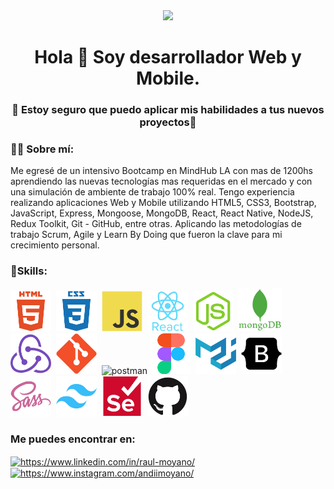 <div id="header" align="center">
    <img src="https://media.giphy.com/media/sk6yL9EGVeAcE/giphy.gif" width="350" /> 
    <h1 align="center">Hola 👋 Soy desarrollador Web y Mobile.</h1>
    <h3 align="center">🚀 Estoy seguro que puedo aplicar mis habilidades a tus nuevos proyectos🚀</h3>
</div>


### 👨‍💻 Sobre mí:
Me egresé de un intensivo Bootcamp en MindHub LA con mas de 1200hs aprendiendo las nuevas tecnologías mas requeridas en el mercado y con una simulación de ambiente de trabajo 100% real. Tengo experiencia realizando aplicaciones Web y Mobile utilizando HTML5, CSS3, Bootstrap, JavaScript, Express, Mongoose, MongoDB, React, React Native, NodeJS, Redux Toolkit, Git - GitHub, entre otras. Aplicando las metodologías de trabajo Scrum, Agile y Learn By Doing que fueron la clave para mi crecimiento personal.


<div align="left">
    <h3>🔨Skills:</h3>
   <div>
        <img src="https://github.com/devicons/devicon/blob/master/icons/html5/html5-plain-wordmark.svg" title="HTML5" alt="HTML" width="65" height="65"/>&nbsp;
        <img src="https://github.com/devicons/devicon/blob/master/icons/css3/css3-plain-wordmark.svg"  title="CSS3" alt="CSS" width="65" height="65"/>&nbsp;
        <img src="https://github.com/devicons/devicon/blob/master/icons/javascript/javascript-original.svg" title="JavaScript" alt="JavaScript" width="65" height="65"/>&nbsp;
        <img src="https://github.com/devicons/devicon/blob/master/icons/react/react-original-wordmark.svg" title="React" alt="React" width="65" height="65"/>&nbsp;
        <img src="https://github.com/devicons/devicon/blob/master/icons/nodejs/nodejs-original.svg" title="node" alt="Node" width="65" height="65"/>&nbsp;
        <img src="https://github.com/devicons/devicon/blob/master/icons/mongodb/mongodb-plain-wordmark.svg" title="Mongo" alt="Mongo" width="70 height="70/>&nbsp;
       <img src="https://github.com/devicons/devicon/blob/master/icons/redux/redux-original.svg" title="Redux" alt="Redux" width="65" height="65"/>&nbsp; 
        <img src="https://github.com/devicons/devicon/blob/master/icons/git/git-original.svg" title="Redux" alt="Redux" width="65" height="65"/>&nbsp;
        <img src="https://www.vectorlogo.zone/logos/getpostman/getpostman-icon.svg" alt="postman" width="65height="65"/>
        <img src="https://github.com/devicons/devicon/blob/master/icons/figma/figma-original.svg" title="Figma" alt="Figma" width="65" height="65"/>&nbsp;
        <img src="https://github.com/devicons/devicon/blob/master/icons/materialui/materialui-original.svg" title="tw" alt="tw" width="65" height="65"/>&nbsp;
        <img src="https://github.com/devicons/devicon/blob/master/icons/bootstrap/bootstrap-plain.svg" title="Bootstrap" alt="Bootstrap" width="65" height="65"/>&nbsp;
         <img src="https://github.com/devicons/devicon/blob/master/icons/sass/sass-original.svg" title="Sass" alt="Sass" width="65" height="65"/>&nbsp;
          <img src="https://github.com/devicons/devicon/blob/master/icons/tailwindcss/tailwindcss-plain.svg" title="selenium" alt="selenium" width="65" height="65"/>&nbsp;
       <img src="https://github.com/devicons/devicon/blob/master/icons/selenium/selenium-original.svg" title="selenium" alt="selenium" width="65" height="65"/>&nbsp;
         <img src="https://github.com/devicons/devicon/blob/master/icons/github/github-original.svg" title="selenium" alt="selenium" width="65" height="65"/>&nbsp;
      </div>
    <h3>Me puedes encontrar en:</h3>
<p align="left">
<a href="https://www.linkedin.com/in/raul-moyano/" target="blank"><img align="center" src="https://raw.githubusercontent.com/rahuldkjain/github-profile-readme-generator/master/src/images/icons/Social/linked-in-alt.svg" alt="https://www.linkedin.com/in/raul-moyano/" height="30" width="40" /></a>
<a href="https://www.instagram.com/andiimoyano/" target="blank"><img align="center" src="https://raw.githubusercontent.com/rahuldkjain/github-profile-readme-generator/master/src/images/icons/Social/instagram.svg" alt="https://www.instagram.com/andiimoyano/" height="30" width="40" /></a>
</p>
